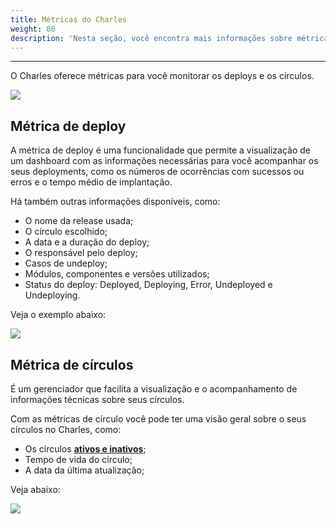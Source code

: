 ```yaml
---
title: Métricas do Charles
weight: 80
description: 'Nesta seção, você encontra mais informações sobre métricas do Charles.'
---
```


---

O Charles oferece métricas para você monitorar os deploys e os círculos. 

![](//metrics-circ-e-deplo.png)

## Métrica de deploy

A métrica de deploy é uma funcionalidade que permite a visualização de um dashboard com as informações necessárias para você acompanhar os seus deployments,  como os números de ocorrências com sucessos ou erros e o tempo médio de implantação.

Há também outras informações disponíveis, como: 

* O nome da release usada;
* O círculo escolhido;
* A data e a duração do deploy;
* O responsável pelo deploy;
* Casos de undeploy;
* Módulos, componentes e versões utilizados;
* Status do deploy: Deployed, Deploying, Error, Undeployed e Undeploying.

Veja o exemplo abaixo: 

![](//deploy.gif)

## Métrica de círculos 

É um gerenciador que facilita a visualização e o acompanhamento de informações técnicas sobre seus círculos.

Com as métricas de círculo você pode ter uma visão geral sobre o seus círculos no Charles, como:

* Os círculos [**ativos e inativos**](../../circulo#circulos-ativos-e-inativos);
* Tempo de vida do círculo;
* A data da última atualização;

Veja abaixo:

![](//erro%20%281%29.gif)
